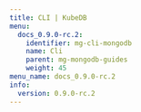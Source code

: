 ```yaml
---
title: CLI | KubeDB
menu:
  docs_0.9.0-rc.2:
    identifier: mg-cli-mongodb
    name: Cli
    parent: mg-mongodb-guides
    weight: 45
menu_name: docs_0.9.0-rc.2
info:
  version: 0.9.0-rc.2
---
```


